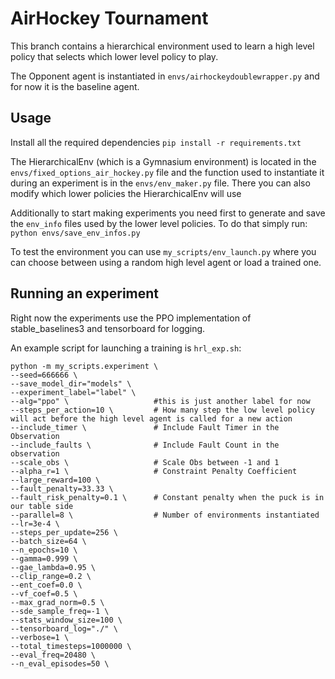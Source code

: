 # AirHockey Tournament
This branch contains a hierarchical environment used to learn a high level policy that selects which lower level policy to play.

The Opponent agent is instantiated in `envs/airhockeydoublewrapper.py` and for now it is the baseline agent.

## Usage
Install all the required dependencies
`pip install -r requirements.txt`

The HierarchicalEnv (which is a Gymnasium environment) is located in the `envs/fixed_options_air_hockey.py` file and the function used to instantiate it
during an experiment is in the `envs/env_maker.py` file. There you can also modify which lower policies the HierarchicalEnv
will use

Additionally to start making experiments you need first to generate and save the `env_info` files used by the lower level policies.
To do that simply run: `python envs/save_env_infos.py`

To test the environment you can use `my_scripts/env_launch.py` where you can choose between using a random high level agent
or load a trained one.

## Running an experiment
Right now the experiments use the PPO implementation of stable_baselines3 and tensorboard for logging.

An example script for launching a training is `hrl_exp.sh`:
```shell 
python -m my_scripts.experiment \
--seed=666666 \
--save_model_dir="models" \
--experiment_label="label" \
--alg="ppo" \                   #this is just another label for now
--steps_per_action=10 \         # How many step the low level policy will act before the high level agent is called for a new action
--include_timer \               # Include Fault Timer in the Observation 
--include_faults \              # Include Fault Count in the observation
--scale_obs \                   # Scale Obs between -1 and 1
--alpha_r=1 \                   # Constraint Penalty Coefficient
--large_reward=100 \            
--fault_penalty=33.33 \
--fault_risk_penalty=0.1 \      # Constant penalty when the puck is in our table side
--parallel=8 \                  # Number of environments instantiated
--lr=3e-4 \
--steps_per_update=256 \        
--batch_size=64 \
--n_epochs=10 \
--gamma=0.999 \
--gae_lambda=0.95 \
--clip_range=0.2 \
--ent_coef=0.0 \
--vf_coef=0.5 \
--max_grad_norm=0.5 \
--sde_sample_freq=-1 \
--stats_window_size=100 \
--tensorboard_log="./" \
--verbose=1 \
--total_timesteps=1000000 \
--eval_freq=20480 \
--n_eval_episodes=50 \
```
